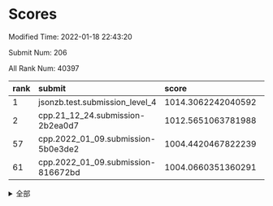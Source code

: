 # Scores

Modified Time: 2022-01-18 22:43:20

Submit Num: 206

All Rank Num: 40397

| rank |               submit               |       score        |       sigma        | pk_num |
| :--- | :--------------------------------- | :----------------- | :----------------- | :----- |
| 1    | jsonzb.test.submission_level_4     | 1014.3062242040592 | 0.807758639904204  | 449    |
| 2    | cpp.21_12_24.submission-2b2ea0d7   | 1012.5651063781988 | 0.8208808132081451 | 780    |
| 57   | cpp.2022_01_09.submission-5b0e3de2 | 1004.4420467822239 | 0.7073315264278478 | 789    |
| 61   | cpp.2022_01_09.submission-816672bd | 1004.0660351360291 | 0.7311552609779184 | 791    |


<details>
<summary>全部</summary>

| rank |                 submit                 |       score        |       sigma        | pk_num |
| :--- | :------------------------------------- | :----------------- | :----------------- | :----- |
| 1    | jsonzb.test.submission_level_4         | 1014.3062242040592 | 0.807758639904204  | 449    |
| 2    | cpp.21_12_24.submission-2b2ea0d7       | 1012.5651063781988 | 0.8208808132081451 | 780    |
| 3    | gobigger.level_3.submission_level_3_34 | 1012.0494107484753 | 0.7676530304795479 | 785    |
| 4    | gobigger.level_3.submission_level_3_28 | 1011.8862307883192 | 0.7852105086569926 | 782    |
| 5    | gobigger.level_3.submission_level_3_29 | 1011.5260567736192 | 0.7606670099002881 | 787    |
| 6    | gobigger.level_3.submission_level_3_15 | 1011.5201702769268 | 0.7554561456769083 | 780    |
| 7    | gobigger.level_3.submission_level_3_49 | 1011.0560865284306 | 0.7675768377009748 | 789    |
| 8    | gobigger.level_3.submission_level_3_41 | 1011.0533428708358 | 0.7678929399981677 | 787    |
| 9    | gobigger.level_3.submission_level_3_13 | 1010.9736147364936 | 0.752247909271973  | 784    |
| 10   | gobigger.level_3.submission_level_3_3  | 1010.8508808902541 | 0.7483638973815169 | 785    |
| 11   | gobigger.level_3.submission_level_3_17 | 1010.7377374540737 | 0.7543042548344268 | 792    |
| 12   | gobigger.level_3.submission_level_3_12 | 1010.6999252056104 | 0.7627027592183314 | 781    |
| 13   | gobigger.level_3.submission_level_3_1  | 1010.6905554100013 | 0.7555806056530163 | 788    |
| 14   | gobigger.level_3.submission_level_3_21 | 1010.6578246463815 | 0.7721506029940411 | 786    |
| 15   | gobigger.level_3.submission_level_3_46 | 1010.5370463819729 | 0.7598976952356694 | 782    |
| 16   | gobigger.level_3.submission_level_3_33 | 1010.5229607925603 | 0.7404321413163046 | 787    |
| 17   | gobigger.level_3.submission_level_3_18 | 1010.2976764322289 | 0.7500885458865089 | 784    |
| 18   | gobigger.level_3.submission_level_3_39 | 1010.2708133842215 | 0.7530751837692427 | 786    |
| 19   | gobigger.level_3.submission_level_3_48 | 1010.2610620754251 | 0.7549380832785585 | 787    |
| 20   | gobigger.level_3.submission_level_3_19 | 1010.191216050084  | 0.7459608014554878 | 783    |
| 21   | gobigger.level_3.submission_level_3_16 | 1010.1911600789883 | 0.7605536482279094 | 788    |
| 22   | gobigger.level_3.submission_level_3_43 | 1010.1907815169567 | 0.746629251434676  | 786    |
| 23   | gobigger.level_3.submission_level_3_36 | 1010.1782873310767 | 0.7701569533049712 | 783    |
| 24   | gobigger.level_3.submission_level_3_26 | 1010.151782206103  | 0.7491409435399695 | 791    |
| 25   | gobigger.level_3.submission_level_3_8  | 1010.0918679404057 | 0.7534308228600309 | 789    |
| 26   | gobigger.level_3.submission_level_3_31 | 1010.007418197482  | 0.752900970058315  | 780    |
| 27   | gobigger.level_3.submission_level_3_40 | 1009.9366894652587 | 0.7379942847483102 | 784    |
| 28   | gobigger.level_3.submission_level_3_32 | 1009.9049367543302 | 0.7515945683277445 | 790    |
| 29   | gobigger.level_3.submission_level_3_5  | 1009.8620471903342 | 0.7580973888910552 | 785    |
| 30   | gobigger.level_3.submission_level_3_35 | 1009.8249647543598 | 0.7386536916898279 | 788    |
| 31   | gobigger.level_3.submission_level_3_0  | 1009.7994035121994 | 0.7581828693651722 | 788    |
| 32   | gobigger.level_3.submission_level_3_11 | 1009.7428602024468 | 0.7455928215178973 | 786    |
| 33   | gobigger.level_3.submission_level_3_44 | 1009.719739909686  | 0.7506456407734661 | 793    |
| 34   | gobigger.level_3.submission_level_3_38 | 1009.5935226239071 | 0.762272166111324  | 787    |
| 35   | gobigger.level_3.submission_level_3_37 | 1009.5379794399067 | 0.7453113729398115 | 783    |
| 36   | gobigger.level_3.submission_level_3_47 | 1009.466298341487  | 0.7319537344679441 | 789    |
| 37   | gobigger.level_3.submission_level_3_27 | 1009.3293781571016 | 0.7446381260907058 | 782    |
| 38   | gobigger.level_3.submission_level_3_22 | 1009.3166029589548 | 0.7351611273225105 | 789    |
| 39   | gobigger.level_3.submission_level_3_2  | 1009.3148905453793 | 0.7340397772779117 | 790    |
| 40   | gobigger.level_3.submission_level_3_7  | 1009.0476607017948 | 0.7460607352577282 | 783    |
| 41   | gobigger.level_3.submission_level_3_45 | 1008.9267946591872 | 0.7524337838381442 | 782    |
| 42   | gobigger.level_3.submission_level_3_10 | 1008.8474767163783 | 0.7483262626241038 | 786    |
| 43   | gobigger.level_3.submission_level_3_24 | 1008.7761874788686 | 0.7376147804910139 | 786    |
| 44   | gobigger.level_3.submission_level_3_25 | 1008.7107067726743 | 0.7271126645381254 | 787    |
| 45   | gobigger.level_3.submission_level_3_30 | 1008.6358086007099 | 0.7402449815807258 | 791    |
| 46   | gobigger.level_3.submission_level_3_23 | 1008.6223205651764 | 0.7467278324082647 | 787    |
| 47   | gobigger.level_3.submission_level_3_6  | 1008.5483357555045 | 0.7533851219554026 | 785    |
| 48   | gobigger.level_3.submission_level_3_42 | 1008.4893510776894 | 0.7328276208847281 | 789    |
| 49   | gobigger.level_3.submission_level_3_20 | 1008.4036587641474 | 0.7422440956421602 | 779    |
| 50   | gobigger.level_3.submission_level_3_4  | 1008.1418133270304 | 0.7358203840423575 | 782    |
| 51   | gobigger.level_3.submission_level_3_14 | 1008.1136219984035 | 0.7407318955246656 | 787    |
| 52   | gobigger.level_3.submission_level_3_9  | 1008.0207939019729 | 0.7353665498568056 | 784    |
| 53   | gobigger.level_1.submission_level_1_0  | 1004.9301031257118 | 0.7156833287067655 | 790    |
| 54   | gobigger.level_1.submission_level_1_49 | 1004.6302346064396 | 0.7086903568229294 | 792    |
| 55   | gobigger.level_1.submission_level_1_4  | 1004.5557861928119 | 0.7181107945813234 | 783    |
| 56   | gobigger.level_1.submission_level_1_18 | 1004.4458024969742 | 0.7156496698288403 | 782    |
| 57   | cpp.2022_01_09.submission-5b0e3de2     | 1004.4420467822239 | 0.7073315264278478 | 789    |
| 58   | gobigger.level_1.submission_level_1_22 | 1004.3950219504653 | 0.7151198815366437 | 785    |
| 59   | gobigger.level_1.submission_level_1_3  | 1004.340463043354  | 0.7068480074818739 | 789    |
| 60   | gobigger.level_1.submission_level_1_27 | 1004.1140172929018 | 0.7103489870979643 | 784    |
| 61   | cpp.2022_01_09.submission-816672bd     | 1004.0660351360291 | 0.7311552609779184 | 791    |
| 62   | gobigger.level_1.submission_level_1_45 | 1004.0501555737557 | 0.7134440887316493 | 786    |
| 63   | gobigger.level_1.submission_level_1_19 | 1003.9736032713269 | 0.7266288492293924 | 785    |
| 64   | gobigger.level_1.submission_level_1_48 | 1003.8664130059117 | 0.725392495812866  | 789    |
| 65   | gobigger.level_1.submission_level_1_32 | 1003.8459050691353 | 0.7218243026962252 | 790    |
| 66   | gobigger.level_1.submission_level_1_15 | 1003.7940082916873 | 0.7144447338747779 | 785    |
| 67   | gobigger.level_1.submission_level_1_25 | 1003.7573675533748 | 0.7196130838976162 | 784    |
| 68   | gobigger.level_1.submission_level_1_13 | 1003.6987836059371 | 0.7249563461082033 | 789    |
| 69   | gobigger.level_1.submission_level_1_10 | 1003.4256854429689 | 0.7119684650614914 | 786    |
| 70   | gobigger.level_1.submission_level_1_5  | 1003.3844219850616 | 0.7133069046270503 | 784    |
| 71   | gobigger.level_1.submission_level_1_21 | 1003.3580611977666 | 0.7276891118374674 | 783    |
| 72   | gobigger.level_1.submission_level_1_46 | 1003.3443011966478 | 0.7100522707950238 | 787    |
| 73   | gobigger.level_1.submission_level_1_1  | 1003.2943718667514 | 0.7268959392040877 | 786    |
| 74   | gobigger.level_1.submission_level_1_29 | 1003.2738012374995 | 0.7102711653823106 | 789    |
| 75   | gobigger.level_1.submission_level_1_47 | 1003.2461676011638 | 0.7341970414120997 | 784    |
| 76   | gobigger.level_1.submission_level_1_28 | 1003.2398442352662 | 0.7142669648162078 | 785    |
| 77   | gobigger.level_1.submission_level_1_16 | 1003.2154902764055 | 0.7171679649472842 | 783    |
| 78   | gobigger.level_1.submission_level_1_9  | 1003.2124367830678 | 0.7168443309448783 | 788    |
| 79   | gobigger.level_1.submission_level_1_41 | 1003.0985682283932 | 0.7129875518471366 | 786    |
| 80   | gobigger.level_1.submission_level_1_8  | 1003.0787179077282 | 0.7346511713957223 | 783    |
| 81   | gobigger.level_1.submission_level_1_26 | 1003.0411234174243 | 0.7132276800495022 | 786    |
| 82   | gobigger.level_1.submission_level_1_42 | 1003.0048679722439 | 0.7133264533707161 | 785    |
| 83   | gobigger.level_1.submission_level_1_11 | 1002.967036317852  | 0.7219070780308227 | 783    |
| 84   | gobigger.level_1.submission_level_1_33 | 1002.9631288625908 | 0.7155383280505682 | 783    |
| 85   | gobigger.level_1.submission_level_1_7  | 1002.9265843514556 | 0.7220612458685539 | 787    |
| 86   | gobigger.level_1.submission_level_1_38 | 1002.8900504640266 | 0.7089173831893242 | 785    |
| 87   | gobigger.level_1.submission_level_1_24 | 1002.8721548362251 | 0.7282906431278082 | 783    |
| 88   | gobigger.level_1.submission_level_1_23 | 1002.7920548787317 | 0.6995043870143484 | 791    |
| 89   | gobigger.level_1.submission_level_1_2  | 1002.7665676429666 | 0.7258212578325324 | 789    |
| 90   | gobigger.level_1.submission_level_1_17 | 1002.740977264726  | 0.7110311305130258 | 789    |
| 91   | gobigger.level_1.submission_level_1_36 | 1002.7227909510433 | 0.7194549835568604 | 785    |
| 92   | gobigger.level_1.submission_level_1_6  | 1002.7040319539742 | 0.7147834679679073 | 787    |
| 93   | gobigger.level_1.submission_level_1_43 | 1002.6643530062753 | 0.7165466171746804 | 787    |
| 94   | gobigger.level_1.submission_level_1_31 | 1002.6429719916422 | 0.7118102194841598 | 786    |
| 95   | gobigger.level_1.submission_level_1_44 | 1002.4907425054093 | 0.707721479425738  | 783    |
| 96   | gobigger.level_1.submission_level_1_30 | 1002.396470752666  | 0.7101115988501783 | 787    |
| 97   | gobigger.level_1.submission_level_1_12 | 1002.3791980742571 | 0.7111585827255583 | 786    |
| 98   | gobigger.level_1.submission_level_1_40 | 1002.376301645019  | 0.7142741321243501 | 788    |
| 99   | gobigger.level_1.submission_level_1_34 | 1002.3222720073945 | 0.716866004987613  | 785    |
| 100  | gobigger.level_1.submission_level_1_39 | 1002.3143477391154 | 0.710769540414514  | 790    |
| 101  | gobigger.level_1.submission_level_1_37 | 1002.2374328953474 | 0.7212417588737368 | 784    |
| 102  | gobigger.level_1.submission_level_1_14 | 1002.1610282538365 | 0.7345750588732595 | 789    |
| 103  | gobigger.level_1.submission_level_1_35 | 1002.0880602837582 | 0.7170345757840515 | 784    |
| 104  | gobigger.level_1.submission_level_1_20 | 1001.5750704594652 | 0.7120285214202493 | 789    |
| 105  | gobigger.random.submission_random_25   | 997.9748827194021  | 0.7278182338516852 | 788    |
| 106  | gobigger.random.submission_random_43   | 996.9510720932038  | 0.7265029998037221 | 788    |
| 107  | gobigger.random.submission_random_18   | 996.9185620774244  | 0.7139659469439544 | 785    |
| 108  | gobigger.random.submission_random_16   | 996.6321449629726  | 0.7116102406575467 | 790    |
| 109  | gobigger.random.submission_random_23   | 996.6313906214878  | 0.7134253865159328 | 786    |
| 110  | gobigger.random.submission_random_42   | 996.6191467106092  | 0.7076068304510796 | 785    |
| 111  | gobigger.random.submission_random_39   | 996.4618638888016  | 0.7247134855888892 | 789    |
| 112  | gobigger.random.submission_random_3    | 996.4579004941901  | 0.7339696369259836 | 792    |
| 113  | gobigger.random.submission_random_4    | 996.4151541682695  | 0.7064163401263183 | 782    |
| 114  | gobigger.random.submission_random_36   | 996.4112519420091  | 0.7134159304436758 | 790    |
| 115  | gobigger.random.submission_random_1    | 996.4019785826454  | 0.7199905453576046 | 788    |
| 116  | gobigger.random.submission_random_24   | 996.3588519836509  | 0.7215399731906089 | 789    |
| 117  | gobigger.random.submission_random_45   | 996.3530971853639  | 0.7229082354552566 | 788    |
| 118  | gobigger.random.submission_random_34   | 996.329226710012   | 0.714135347254265  | 786    |
| 119  | gobigger.random.submission_random_12   | 996.3051517127154  | 0.7233387153173476 | 788    |
| 120  | gobigger.random.submission_random_10   | 996.2977847000824  | 0.7102768338774506 | 789    |
| 121  | gobigger.random.submission_random_8    | 996.2867243734078  | 0.722470146594552  | 780    |
| 122  | gobigger.random.submission_random_14   | 996.2377927066548  | 0.7071050078101824 | 789    |
| 123  | gobigger.random.submission_random_20   | 996.1209508421716  | 0.7188442101042639 | 784    |
| 124  | gobigger.random.submission_random_38   | 996.1149478687687  | 0.7226850621748085 | 783    |
| 125  | gobigger.random.submission_random_7    | 996.0430591804089  | 0.7173683401333629 | 788    |
| 126  | gobigger.random.submission_random_30   | 996.041529998431   | 0.717382064403037  | 788    |
| 127  | gobigger.random.submission_random_21   | 996.0026459708488  | 0.710097646599691  | 784    |
| 128  | gobigger.random.submission_random_41   | 995.9458260922855  | 0.7070934113051902 | 789    |
| 129  | gobigger.random.submission_random_11   | 995.913006266511   | 0.7147565687378361 | 781    |
| 130  | gobigger.random.submission_random_0    | 995.9071470088724  | 0.7190116434244183 | 789    |
| 131  | gobigger.random.submission_random_31   | 995.843814578558   | 0.697190467423488  | 784    |
| 132  | gobigger.random.submission_random_46   | 995.7860205491556  | 0.7116165615956052 | 783    |
| 133  | gobigger.random.submission_random_28   | 995.7808405281861  | 0.7079105526568038 | 786    |
| 134  | gobigger.random.submission_random_49   | 995.7714920852288  | 0.7145561709199535 | 785    |
| 135  | gobigger.random.submission_random_2    | 995.7539453021046  | 0.7074434116496309 | 785    |
| 136  | gobigger.random.submission_random_19   | 995.7300611108761  | 0.7160790835445541 | 788    |
| 137  | gobigger.random.submission_random_22   | 995.6866020118104  | 0.7048150897696314 | 791    |
| 138  | gobigger.random.submission_random_33   | 995.6864492294949  | 0.7124342746292094 | 788    |
| 139  | gobigger.random.submission_random_17   | 995.6721834123501  | 0.7143288319731088 | 789    |
| 140  | gobigger.random.submission_random_29   | 995.6505698279379  | 0.7272150186251308 | 784    |
| 141  | gobigger.random.submission_random_32   | 995.6049505225662  | 0.7319128410507559 | 788    |
| 142  | gobigger.random.submission_random_26   | 995.5985633070804  | 0.7144999505076594 | 786    |
| 143  | gobigger.random.submission_random_13   | 995.5432425065281  | 0.7086159556306135 | 788    |
| 144  | gobigger.random.submission_random_40   | 995.3914408162245  | 0.7124342752937007 | 785    |
| 145  | gobigger.random.submission_random_27   | 995.3668743651893  | 0.7158100725720639 | 792    |
| 146  | gobigger.random.submission_random_44   | 995.3602155912795  | 0.7196939595853801 | 789    |
| 147  | gobigger.random.submission_random_47   | 995.3265782937289  | 0.7197263938023216 | 784    |
| 148  | gobigger.random.submission_random_5    | 995.2497189207403  | 0.7171669403689439 | 788    |
| 149  | gobigger.random.submission_random_48   | 995.2434495401694  | 0.7157390424002521 | 789    |
| 150  | gobigger.random.submission_random_15   | 995.2369997268199  | 0.7158110938847319 | 782    |
| 151  | gobigger.random.submission_random_35   | 995.2198128713678  | 0.7119733725300451 | 780    |
| 152  | gobigger.random.submission_random_9    | 995.1480259119537  | 0.7149394752119064 | 786    |
| 153  | gobigger.random.submission_random_37   | 994.7904132018101  | 0.7297111168819971 | 785    |
| 154  | gobigger.random.submission_random_6    | 994.6871226511106  | 0.7218685219627674 | 791    |
| 155  | gobigger.level_2.submission_level_2_45 | 993.8482547352714  | 0.7379077543868612 | 786    |
| 156  | gobigger.level_2.submission_level_2_46 | 993.8032884007137  | 0.7487630634470593 | 788    |
| 157  | gobigger.level_2.submission_level_2_5  | 993.7225246669892  | 0.7372079632446435 | 785    |
| 158  | gobigger.level_2.submission_level_2_33 | 993.7184055669383  | 0.7429944919806232 | 791    |
| 159  | gobigger.level_2.submission_level_2_41 | 993.6620840030577  | 0.7405549862780014 | 789    |
| 160  | gobigger.level_2.submission_level_2_15 | 993.4878432073624  | 0.7332477056146509 | 788    |
| 161  | gobigger.level_2.submission_level_2_17 | 993.2663710958682  | 0.7358695457212568 | 785    |
| 162  | gobigger.level_2.submission_level_2_3  | 993.2363848897609  | 0.7461366540698839 | 784    |
| 163  | gobigger.level_2.submission_level_2_34 | 993.2325182050482  | 0.75169355824106   | 786    |
| 164  | gobigger.level_2.submission_level_2_21 | 993.1763653429533  | 0.7454149494850546 | 786    |
| 165  | gobigger.level_2.submission_level_2_25 | 992.9306510901087  | 0.7495437931293591 | 785    |
| 166  | gobigger.level_2.submission_level_2_35 | 992.8249043807864  | 0.7488952051033141 | 785    |
| 167  | gobigger.level_2.submission_level_2_32 | 992.7675623186144  | 0.7469273366729323 | 792    |
| 168  | gobigger.level_2.submission_level_2_24 | 992.7589679317866  | 0.7546339993007976 | 788    |
| 169  | gobigger.level_2.submission_level_2_27 | 992.6465437850504  | 0.7313216441071332 | 784    |
| 170  | gobigger.level_2.submission_level_2_38 | 992.5635301584495  | 0.7429460078015772 | 788    |
| 171  | gobigger.level_2.submission_level_2_47 | 992.3810025069398  | 0.7475735133358407 | 781    |
| 172  | gobigger.level_2.submission_level_2_4  | 992.2389391839952  | 0.746487115456623  | 784    |
| 173  | gobigger.level_2.submission_level_2_31 | 992.0612720811325  | 0.7596576922492078 | 785    |
| 174  | gobigger.level_2.submission_level_2_44 | 992.0529151914055  | 0.7649401316900057 | 785    |
| 175  | gobigger.level_2.submission_level_2_29 | 992.0272362975161  | 0.766394575121313  | 784    |
| 176  | gobigger.level_2.submission_level_2_30 | 992.0236804821088  | 0.7636984144452286 | 786    |
| 177  | gobigger.level_2.submission_level_2_14 | 991.9836484611391  | 0.7563528416726064 | 784    |
| 178  | gobigger.level_2.submission_level_2_6  | 991.9104767613812  | 0.7586049386204665 | 784    |
| 179  | gobigger.level_2.submission_level_2_7  | 991.8623231462501  | 0.7528766150853311 | 786    |
| 180  | gobigger.level_2.submission_level_2_20 | 991.8470480294167  | 0.7456222508889409 | 787    |
| 181  | gobigger.level_2.submission_level_2_13 | 991.7427775419296  | 0.7569078564375694 | 787    |
| 182  | gobigger.level_2.submission_level_2_37 | 991.7333159999394  | 0.7710120374367923 | 783    |
| 183  | gobigger.level_2.submission_level_2_18 | 991.6662861732863  | 0.7468694203791895 | 778    |
| 184  | gobigger.level_2.submission_level_2_12 | 991.6436092673772  | 0.7308720106488265 | 787    |
| 185  | gobigger.level_2.submission_level_2_42 | 991.6336133921062  | 0.7481180974180514 | 780    |
| 186  | gobigger.level_2.submission_level_2_10 | 991.6133556261702  | 0.7561177318330174 | 782    |
| 187  | gobigger.level_2.submission_level_2_11 | 991.5810114937093  | 0.7533689187416736 | 787    |
| 188  | gobigger.level_2.submission_level_2_8  | 991.5692705844923  | 0.7705956501553123 | 786    |
| 189  | gobigger.level_2.submission_level_2_28 | 991.4826772867397  | 0.7561045095946795 | 789    |
| 190  | gobigger.level_2.submission_level_2_16 | 991.4650160598175  | 0.7557412614901424 | 787    |
| 191  | gobigger.level_2.submission_level_2_0  | 991.4460979283306  | 0.7417785280395609 | 786    |
| 192  | gobigger.level_2.submission_level_2_26 | 991.1999261072139  | 0.7579852847558525 | 790    |
| 193  | gobigger.level_2.submission_level_2_39 | 991.1933056184962  | 0.7636520443644179 | 790    |
| 194  | gobigger.level_2.submission_level_2_49 | 991.1896568754061  | 0.7781882823885286 | 783    |
| 195  | gobigger.level_2.submission_level_2_43 | 991.0878389815983  | 0.7577389269832144 | 787    |
| 196  | gobigger.level_2.submission_level_2_2  | 990.9800093256416  | 0.7569781998825704 | 778    |
| 197  | gobigger.level_2.submission_level_2_36 | 990.9793358628305  | 0.7510206910657143 | 788    |
| 198  | gobigger.level_2.submission_level_2_19 | 990.9722509949162  | 0.7716948689016307 | 788    |
| 199  | gobigger.level_2.submission_level_2_9  | 990.9624843777461  | 0.7581311303912527 | 784    |
| 200  | gobigger.level_2.submission_level_2_48 | 990.8484822879566  | 0.7752257492006118 | 782    |
| 201  | gobigger.level_2.submission_level_2_22 | 990.6227781175901  | 0.7656257660826954 | 787    |
| 202  | gobigger.level_2.submission_level_2_1  | 990.4111593602163  | 0.7636667153834181 | 786    |
| 203  | gobigger.level_2.submission_level_2_40 | 990.364807053906   | 0.7729644528371801 | 788    |
| 204  | gobigger.level_2.submission_level_2_23 | 990.2956730570148  | 0.7540427830316775 | 785    |
| 205  | gobigger.none.submission_none_1        | 977.1255925314325  | 1.3176798163526438 | 779    |
| 206  | gobigger.none.submission_none_0        | 976.34864889579    | 1.3690488603260524 | 783    |

</details>